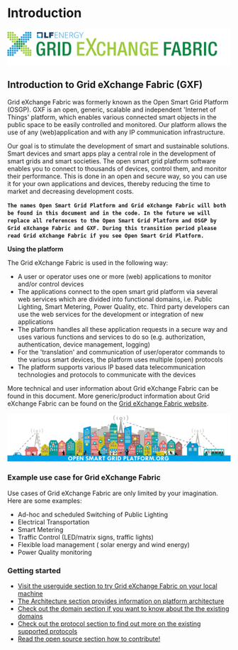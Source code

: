 # Introduction

![Grid eXchange Fabric](.gitbook/assets/gxf-big.png)

## Introduction to Grid eXchange Fabric \(GXF\)

Grid eXchange Fabric was formerly known as the Open Smart Grid Platform \(OSGP\). GXF is an open, generic, scalable and independent 'Internet of Things' platform, which enables various connected smart objects in the public space to be easily controlled and monitored. Our platform allows the use of any \(web\)application and with any IP communication infrastructure.

Our goal is to stimulate the development of smart and sustainable solutions. Smart devices and smart apps play a central role in the development of smart grids and smart societies. The open smart grid platform software enables you to connect to thousands of devices, control them, and monitor their performance. This is done in an open and secure way, so you can use it for your own applications and devices, thereby reducing the time to market and decreasing development costs.

**`The names Open Smart Grid Platform and Grid eXchange Fabric will both be found in this document and in the code. In the future we will replace all references to the Open Smart Grid Platform and OSGP by Grid eXchange Fabric and GXF. During this transition period please read Grid eXchange Fabric if you see Open Smart Grid Platform.`**

**Using the platform**

The Grid eXchange Fabric is used in the following way:

* A user or operator uses one or more \(web\) applications to monitor and/or control devices
* The applications connect to the open smart grid platform via several web services which are divided into functional domains, i.e. Public Lighting, Smart Metering, Power Quality, etc. Third party developers can use the web services  for the development or integration of new applications
* The platform handles all these application requests in a secure way and uses various functions and services to do so \(e.g. authorization, authentication, device management, logging\)
* For the 'translation' and communication of user/operator commands to the various smart devices, the platform uses multiple \(open\) protocols
* The platform supports various IP based data telecommunication technologies and protocols to communicate with the devices

More technical and user information about Grid eXchange Fabric can be found in this document. More generic/product information about Grid eXchange Fabric can be found on the [Grid eXchange Fabric website](https://www.lfenergy.org/projects/gxf/).

[![Grid eXchange Fabric](.gitbook/assets/Book-cover.jpg)](https://www.lfenergy.org/projects/gxf/)

### Example use case for Grid eXchange Fabric

Use cases of Grid eXchange Fabric are only limited by your imagination. Here are some examples:

* Ad-hoc and scheduled Switching of Public Lighting
* Electrical Transportation
* Smart Metering
* Traffic Control \(LED/matrix signs, traffic lights\)
* Flexible load management \( solar energy and wind energy\)
* Power Quality monitoring

### Getting started

* [Visit the userguide section to try Grid eXchange Fabric on your local machine](userguide/installationguide)
* [The Architecture section provides information on platform architecture](architecture)
* [Check out the domain section if you want to know about the the existing domains](architecture)
* [Check out the protocol section to find out more on the existing supported protocols](protocols)
* [Read the open source section how to contribute!](opensourcecommunity)

